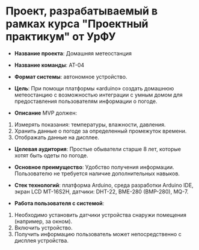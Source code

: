 # Проект, разрабатываемый в рамках курса "Проектный практикум" от УрФУ

- **Название проекта**: Домашняя метеостанция
- **Название команды**: АТ-04

- **Формат системы**: автономное устройство.

- **Цель**: При помощи платформы «arduino» создать домашнюю метеостанцию с возможностью интеграции с умным домом для предоставления пользователям информации о погоде.

- **Описание**
MVP должен:
1. Измерять показания: температуры, влажности, давления.
2. Хранить данные о погоде за определенный промежуток времени.
3. Отображать данные на дисплее.



- **Целевая аудитория**: Простые обыватели старше 8 лет, которые хотят быть одеты по погоде. 

- **Основное преимущество**: Удобство получения информации. Пользователю не требуется наличие дополнительных навыков.   

- **Стек технологий**: платформа Arduino, среда разработки Arduino IDE, экран LCD MT-16S2H, датчики: DHT-22, BME-280 (BMP-280), MQ-7. 

- **Работа пользователя с системой**: 
1. Необходимо установить датчики устройства снаружи помещения (например, за окном).
2. Включить устройство.
3. Получить информацию пользователь может непосредственно с дисплея устройства.











